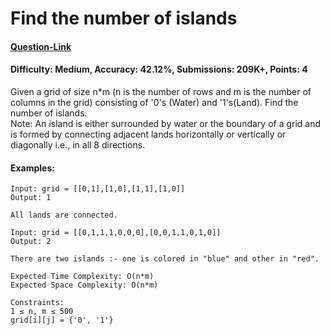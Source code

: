 # Find the number of islands
#### [Question-Link](https://www.geeksforgeeks.org/problems/find-the-number-of-islands/1)
#### Difficulty: Medium, Accuracy: 42.12%, Submissions: 209K+, Points: 4

Given a grid of size n*m (n is the number of rows and m is the number of columns in the grid) consisting of '0's (Water) and '1's(Land). Find the number of islands.
<br>
Note: An island is either surrounded by water or the boundary of a grid and is formed by connecting adjacent lands horizontally or vertically or diagonally i.e., in all 8 directions.

#### Examples:
```
Input: grid = [[0,1],[1,0],[1,1],[1,0]]
Output: 1

All lands are connected.
```
```
Input: grid = [[0,1,1,1,0,0,0],[0,0,1,1,0,1,0]]
Output: 2

There are two islands :- one is colored in "blue" and other in "red".
```
```
Expected Time Complexity: O(n*m)
Expected Space Complexity: O(n*m)

Constraints:
1 ≤ n, m ≤ 500
grid[i][j] = {'0', '1'}
```
